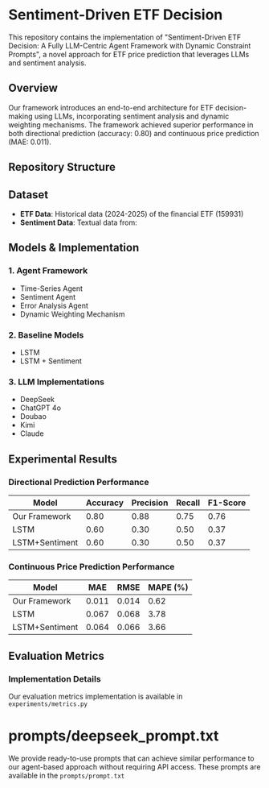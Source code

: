 # Sentiment-Driven ETF Decision

This repository contains the implementation of "Sentiment-Driven ETF Decision: A Fully LLM-Centric Agent Framework with Dynamic Constraint Prompts", a novel approach for ETF price prediction that leverages LLMs and sentiment analysis.

## Overview

Our framework introduces an end-to-end architecture for ETF decision-making using LLMs, incorporating sentiment analysis and dynamic weighting mechanisms. The framework achieved superior performance in both directional prediction (accuracy: 0.80) and continuous price prediction (MAE: 0.011).

## Repository Structure
## Dataset

- **ETF Data**: Historical data (2024-2025) of the financial ETF (159931)
- **Sentiment Data**: Textual data from:
 
## Models & Implementation

### 1. Agent Framework
- Time-Series Agent
- Sentiment Agent
- Error Analysis Agent
- Dynamic Weighting Mechanism

### 2. Baseline Models
- LSTM
- LSTM + Sentiment

### 3. LLM Implementations
- DeepSeek
- ChatGPT 4o
- Doubao
- Kimi
- Claude

## Experimental Results

### Directional Prediction Performance

| Model | Accuracy | Precision | Recall | F1-Score |
|-------|----------|-----------|---------|-----------|
| Our Framework | 0.80 | 0.88 | 0.75 | 0.76 |
| LSTM | 0.60 | 0.30 | 0.50 | 0.37 |
| LSTM+Sentiment | 0.60 | 0.30 | 0.50 | 0.37 |

### Continuous Price Prediction Performance

| Model | MAE | RMSE | MAPE (%) |
|-------|-----|------|-----------|
| Our Framework | 0.011 | 0.014 | 0.62 |
| LSTM | 0.067 | 0.068 | 3.78 |
| LSTM+Sentiment | 0.064 | 0.066 | 3.66 |

## Evaluation Metrics

### Implementation Details
Our evaluation metrics implementation is available in `experiments/metrics.py`

# prompts/deepseek_prompt.txt
We provide ready-to-use prompts that can achieve similar performance to our agent-based approach without requiring API access. These prompts are available in the  `prompts/prompt.txt`
